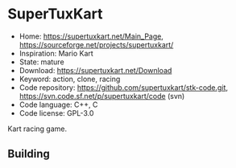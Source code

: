# SuperTuxKart

- Home: https://supertuxkart.net/Main_Page, https://sourceforge.net/projects/supertuxkart/
- Inspiration: Mario Kart
- State: mature
- Download: https://supertuxkart.net/Download
- Keyword: action, clone, racing
- Code repository: https://github.com/supertuxkart/stk-code.git, https://svn.code.sf.net/p/supertuxkart/code (svn)
- Code language: C++, C
- Code license: GPL-3.0

Kart racing game.

## Building
